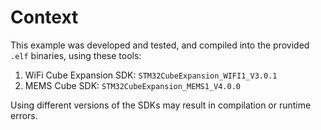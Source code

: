 Context
=======

This example was developed and tested, and compiled into the provided `.elf`
binaries, using these tools:

1. WiFi Cube Expansion SDK: `STM32CubeExpansion_WIFI1_V3.0.1`
2. MEMS Cube SDK: `STM32CubeExpansion_MEMS1_V4.0.0`

Using different versions of the SDKs may result in compilation or runtime errors.

